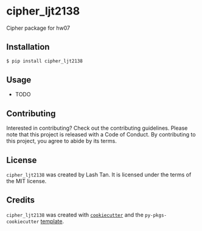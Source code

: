 # cipher_ljt2138

Cipher package for hw07

## Installation

```bash
$ pip install cipher_ljt2138
```

## Usage

- TODO

## Contributing

Interested in contributing? Check out the contributing guidelines. Please note that this project is released with a Code of Conduct. By contributing to this project, you agree to abide by its terms.

## License

`cipher_ljt2138` was created by Lash Tan. It is licensed under the terms of the MIT license.

## Credits

`cipher_ljt2138` was created with [`cookiecutter`](https://cookiecutter.readthedocs.io/en/latest/) and the `py-pkgs-cookiecutter` [template](https://github.com/py-pkgs/py-pkgs-cookiecutter).
